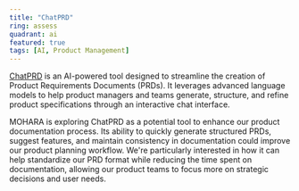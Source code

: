```yaml
---
title: "ChatPRD"
ring: assess
quadrant: ai
featured: true
tags: [AI, Product Management]
---
```


[ChatPRD](https://www.chatprd.ai/) is an AI-powered tool designed to streamline the creation of Product Requirements Documents (PRDs). It leverages advanced language models to help product managers and teams generate, structure, and refine product specifications through an interactive chat interface.

MOHARA is exploring ChatPRD as a potential tool to enhance our product documentation process. Its ability to quickly generate structured PRDs, suggest features, and maintain consistency in documentation could improve our product planning workflow. We're particularly interested in how it can help standardize our PRD format while reducing the time spent on documentation, allowing our product teams to focus more on strategic decisions and user needs.
